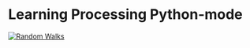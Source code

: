 # Learning Processing Python-mode

[![Random Walks](https://yt-embed.herokuapp.com/embed?v=5pGEEzm9H7A)](https://www.youtube.com/watch?v=5pGEEzm9H7A "Random Walks")
